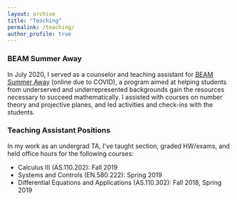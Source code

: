 ```yaml
---
layout: archive
title: "Teaching"
permalink: /teaching/
author_profile: true
---
```

### BEAM Summer Away
In July 2020, I served as a counselor and teaching assistant for [BEAM Summer Away](https://www.beammath.org/summer-after-7th-grade) (online due to COVID), a program aimed at helping students from underserved and underrepresented backgrounds gain the resources necessary to succeed mathematically. I assisted with courses on number theory and projective planes, and led activities and check-ins with the students.
### Teaching Assistant Positions
In my work as an undergrad TA, I've taught section, graded HW/exams, and held office hours for the following courses:
*  Calculus III (AS.110.202): Fall 2019
*  Systems and Controls (EN.580.222): Spring 2019
*  Differential Equations and Applications (AS.110.302): Fall 2018, Spring 2019
